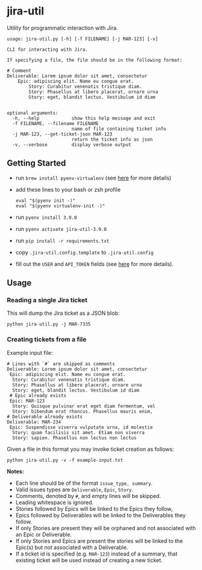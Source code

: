 # jira-util

Utility for programmatic interaction with Jira.

```shell
usage: jira-util.py [-h] [-f FILENAME] [-j MAR-123] [-v]

CLI for interacting with Jira.

If specifying a file, the file should be in the following format:

# Comment
Deliverable: Lorem ipsum dolor sit amet, consectetur
    Epic: adipiscing elit. Name eu congue erat.
        Story: Curabitur venenatis tristique diam.
        Story: Phasellus at libero placerat, ornare urna
        Story: eget, blandit lectus. Vestibulum id diam


optional arguments:
  -h, --help            show this help message and exit
  -f FILENAME, --filename FILENAME
                        name of file containing ticket info
  -j MAR-123, --get-ticket-json MAR-123
                        return the ticket info as json
  -v, --verbose         display verbose output
```

## Getting Started

- run `brew install pyenv-virtualenv` (see
  [here](https://github.com/pyenv/pyenv-virtualenv#installing-with-homebrew-for-macos-users)
  for more details)
- add these lines to your bash or zsh profile

  ```shell
  eval "$(pyenv init -)"
  eval "$(pyenv virtualenv-init -)"
  ```

- run `pyenv install 3.9.0`
- run `pyenv activate jira-util-3.9.0`
- run `pip install -r requirements.txt`
- copy `.jira-util.config.template` to `.jira-util.config`
- fill out the `USER` and `API_TOKEN` fields (see
  [here](https://support.atlassian.com/atlassian-account/docs/manage-api-tokens-for-your-atlassian-account/)
  for more details).

## Usage

### Reading a single Jira ticket

This will dump the Jira ticket as a JSON blob:

```shell
python jira-util.py -j MAR-7335
```

### Creating tickets from a file

Example input file:

```text
# Lines with `#` are skipped as comments
Deliverable: Lorem ipsum dolor sit amet, consectetur
 Epic: adipiscing elit. Name eu congue erat.
  Story: Curabitur venenatis tristique diam.
  Story: Phasellus at libero placerat, ornare urna
  Story: eget, blandit lectus. Vestibulum id diam
 # Epic already exists
 Epic: MAR-123
  Story: Quisque pulvinar erat eget diam fermentum, vel
  Story: bibendum erat rhoncus. Phasellus mauris enim,
# Deliverable already exists
Deliverable: MAR-234
 Epic: Suspendisse viverra vulputate urna, id molestie
  Story: quam facilisis sit amet. Etiam non viverra
  Story: sapien. Phasellus non lectus non lectus
```

Given a file in this format you may invoke ticket creation as follows:

```shell
python jira-util.py -v -f example-input.txt
```

**Notes:**

- Each line should be of the format `issue_type, summary`.
- Valid issues types are `Deliverable`, `Epic`, `Story`.
- Comments, denoted by `#`, and empty lines will be skipped.
- Leading whitespace is ignored.
- Stories followed by Epics will be linked to the Epics they follow,
- Epics followed by Deliverables will be linked to the Deliverables they follow.
- If only Stories are present they will be orphaned and not associated with an Epic or Deliverable.
- If only Stories and Epics are present the stories will be linked to the Epic(s) but not associated with a
  Deliverable.
- If a ticket id is specified (e.g. `MAR-123`) instead of a summary, that existing ticket will be used instead
  of creating a new ticket.
